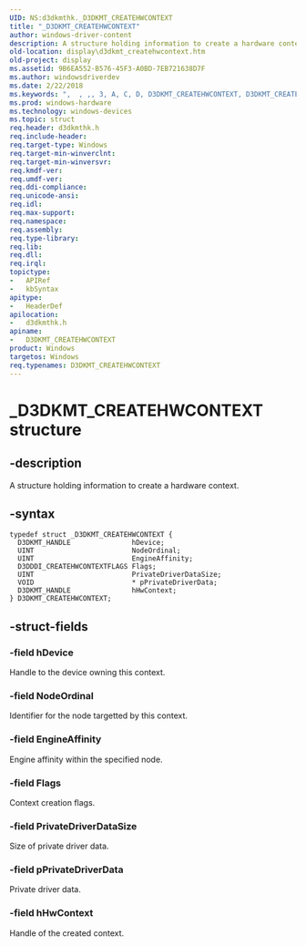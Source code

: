```yaml
---
UID: NS:d3dkmthk._D3DKMT_CREATEHWCONTEXT
title: "_D3DKMT_CREATEHWCONTEXT"
author: windows-driver-content
description: A structure holding information to create a hardware context.
old-location: display\d3dkmt_createhwcontext.htm
old-project: display
ms.assetid: 9B6EA552-B576-45F3-A0BD-7EB721638D7F
ms.author: windowsdriverdev
ms.date: 2/22/2018
ms.keywords: ",  , ,, 3, A, C, D, D3DKMT_CREATEHWCONTEXT, D3DKMT_CREATEHWCONTEXT structure [Display Devices], E, H, K, M, N, O, R, T, W, X, _, _D3DKMT_CREATEHWCONTEXT, d3dkmthk/D3DKMT_CREATEHWCONTEXT, display.d3dkmt_createhwcontext"
ms.prod: windows-hardware
ms.technology: windows-devices
ms.topic: struct
req.header: d3dkmthk.h
req.include-header: 
req.target-type: Windows
req.target-min-winverclnt: 
req.target-min-winversvr: 
req.kmdf-ver: 
req.umdf-ver: 
req.ddi-compliance: 
req.unicode-ansi: 
req.idl: 
req.max-support: 
req.namespace: 
req.assembly: 
req.type-library: 
req.lib: 
req.dll: 
req.irql: 
topictype:
-	APIRef
-	kbSyntax
apitype:
-	HeaderDef
apilocation:
-	d3dkmthk.h
apiname:
-	D3DKMT_CREATEHWCONTEXT
product: Windows
targetos: Windows
req.typenames: D3DKMT_CREATEHWCONTEXT
---
```


# _D3DKMT_CREATEHWCONTEXT structure


## -description


A structure holding information to create a hardware context.


## -syntax


````
typedef struct _D3DKMT_CREATEHWCONTEXT {
  D3DKMT_HANDLE               hDevice;
  UINT                        NodeOrdinal;
  UINT                        EngineAffinity;
  D3DDDI_CREATEHWCONTEXTFLAGS Flags;
  UINT                        PrivateDriverDataSize;
  VOID                        * pPrivateDriverData;
  D3DKMT_HANDLE               hHwContext;
} D3DKMT_CREATEHWCONTEXT;
````


## -struct-fields




### -field hDevice

Handle to the device owning this context.


### -field NodeOrdinal

Identifier for the node targetted by this context.



### -field EngineAffinity

Engine affinity within the specified node.


### -field Flags

Context creation flags.



### -field PrivateDriverDataSize

Size of private driver data.


### -field pPrivateDriverData

Private driver data.


### -field hHwContext

Handle of the created context.

